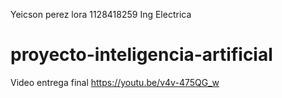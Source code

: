 Yeicson perez lora
1128418259
Ing Electrica
# proyecto-inteligencia-artificial
Video entrega final https://youtu.be/v4v-475QG_w
